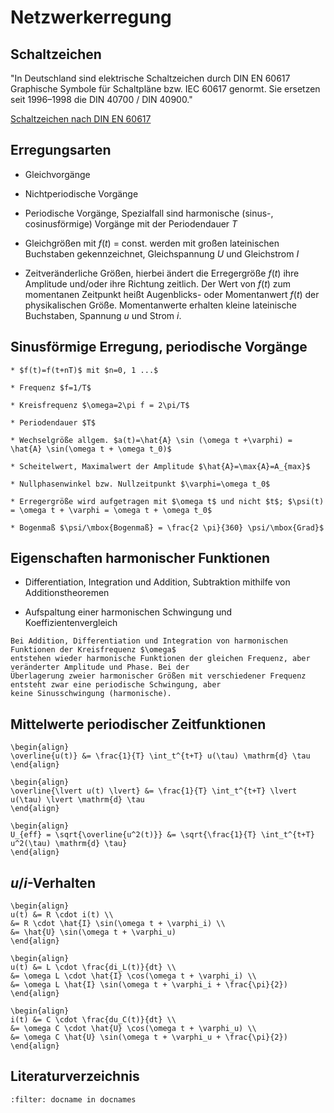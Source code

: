 # Netzwerkerregung

## Schaltzeichen

"In Deutschland sind elektrische Schaltzeichen durch DIN EN 60617 Graphische Symbole für Schaltpläne bzw. IEC 60617
 genormt. Sie ersetzen seit 1996–1998 die DIN 40700 / DIN 40900."

[Schaltzeichen nach DIN EN 60617](https://de.wikipedia.org/wiki/Liste_der_Schaltzeichen_%28Elektrik/Elektronik%29#Ideale_Stromkreise)


## Erregungsarten

* Gleichvorgänge

* Nichtperiodische Vorgänge

* Periodische Vorgänge, Spezialfall sind harmonische (sinus-, cosinusförmige) Vorgänge mit der Periodendauer $T$

* Gleichgrößen mit $f(t)$ = const. werden mit großen lateinischen Buchstaben gekennzeichnet, Gleichspannung $U$ und
  Gleichstrom $I$ 
  
* Zeitveränderliche Größen, hierbei ändert die Erregergröße $f(t)$ ihre Amplitude und/oder ihre Richtung zeitlich. Der
  Wert von $f(t)$ zum momentanen Zeitpunkt heißt Augenblicks- oder Momentanwert $f(t)$ der physikalischen
  Größe. Momentanwerte erhalten kleine lateinische Buchstaben, Spannung $u$ und Strom $i$. 


## Sinusförmige Erregung, periodische Vorgänge

```{admonition} Definitionen
* $f(t)=f(t+nT)$ mit $n=0, 1 ...$

* Frequenz $f=1/T$

* Kreisfrequenz $\omega=2\pi f = 2\pi/T$

* Periodendauer $T$

* Wechselgröße allgem. $a(t)=\hat{A} \sin (\omega t +\varphi) = \hat{A} \sin(\omega t + \omega t_0)$

* Scheitelwert, Maximalwert der Amplitude $\hat{A}=\max{A}=A_{max}$

* Nullphasenwinkel bzw. Nullzeitpunkt $\varphi=\omega t_0$

* Erregergröße wird aufgetragen mit $\omega t$ und nicht $t$; $\psi(t) = \omega t + \varphi = \omega t + \omega t_0$

* Bogenmaß $\psi/\mbox{Bogenmaß} = \frac{2 \pi}{360} \psi/\mbox{Grad}$
```


## Eigenschaften harmonischer Funktionen

* Differentiation, Integration und Addition, Subtraktion mithilfe von Additionstheoremen

* Aufspaltung einer harmonischen Schwingung und Koeffizientenvergleich

```{admonition} Zusammengefasst 
Bei Addition, Differentiation und Integration von harmonischen Funktionen der Kreisfrequenz $\omega$
entstehen wieder harmonische Funktionen der gleichen Frequenz, aber veränderter Amplitude und Phase. Bei der
Überlagerung zweier harmonischer Größen mit verschiedener Frequenz entsteht zwar eine periodische Schwingung, aber
keine Sinusschwingung (harmonische).
```

## Mittelwerte periodischer Zeitfunktionen

```{admonition} Arithmetischer Mittelwert - linearer Mittelwert - Gleichwert
\begin{align}
\overline{u(t)} &= \frac{1}{T} \int_t^{t+T} u(\tau) \mathrm{d} \tau
\end{align}
```

```{admonition} Gleichrichtmittelwert
\begin{align}
\overline{\lvert u(t) \lvert} &= \frac{1}{T} \int_t^{t+T} \lvert u(\tau) \lvert \mathrm{d} \tau
\end{align}
```

```{admonition} Quadratischer Mittelwert - Effektivwert
\begin{align}
U_{eff} = \sqrt{\overline{u^2(t)}} &= \sqrt{\frac{1}{T} \int_t^{t+T} u^2(\tau) \mathrm{d} \tau}
\end{align}
```

## $u/i$-Verhalten

```{admonition} Widerstand $R$ - Einheit: 1 $\Omega$
\begin{align}
u(t) &= R \cdot i(t) \\
&= R \cdot \hat{I} \sin(\omega t + \varphi_i) \\
&= \hat{U} \sin(\omega t + \varphi_u)
\end{align}
```

```{admonition} Induktivität $L$ - Einheit: 1 H = 1 Vs/A
\begin{align}
u(t) &= L \cdot \frac{di_L(t)}{dt} \\
&= \omega L \cdot \hat{I} \cos(\omega t + \varphi_i) \\
&= \omega L \hat{I} \sin(\omega t + \varphi_i + \frac{\pi}{2})
\end{align}
```

```{admonition} Kapazität $C$ - Einheit: 1 F = 1 C/V = 1 As/V
\begin{align}
i(t) &= C \cdot \frac{du_C(t)}{dt} \\
&= \omega C \cdot \hat{U} \cos(\omega t + \varphi_u) \\
&= \omega C \hat{U} \sin(\omega t + \varphi_u + \frac{\pi}{2})
\end{align}
```

## Literaturverzeichnis

```{bibliography}
:filter: docname in docnames
```
